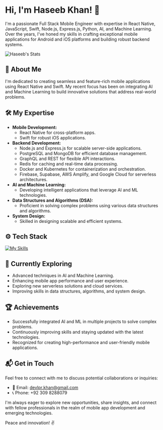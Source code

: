 # Hi, I'm Haseeb Khan! 👋

I'm a passionate Full Stack Mobile Engineer with expertise in React Native, JavaScript, Swift, Node.js, Express.js, Python, AI, and Machine Learning. Over the years, I've honed my skills in crafting exceptional mobile applications for Android and iOS platforms and building robust backend systems.

![Haseeb's Stats](https://github-readme-stats.vercel.app/api?username=devlprkhan&theme=dark&show_icons=true&hide_border=false&count_private=true)

## 🚀 About Me

I'm dedicated to creating seamless and feature-rich mobile applications using React Native and Swift. My recent focus has been on integrating AI and Machine Learning to build innovative solutions that address real-world problems.

## 🛠️ My Expertise

- **Mobile Development:** 
  - React Native for cross-platform apps.
  - Swift for robust iOS applications.
- **Backend Development:** 
  - Node.js and Express.js for scalable server-side applications.
  - PostgreSQL and MongoDB for efficient database management.
  - GraphQL and REST for flexible API interactions.
  - Redis for caching and real-time data processing.
  - Docker and Kubernetes for containerization and orchestration.
  - Firebase, Supabase, AWS Amplify, and Google Cloud for serverless architectures.
- **AI and Machine Learning:** 
  - Developing intelligent applications that leverage AI and ML technologies.
- **Data Structures and Algorithms (DSA):**
  - Proficient in solving complex problems using various data structures and algorithms.
- **System Design:**
  - Skilled in designing scalable and efficient systems.

## ⚙️ Tech Stack

[![My Skills](https://skillicons.dev/icons?i=react,js,typescript,nodejs,swift,python,graphql,mongodb,postgresql,cassandra,mysql,sqlite,redis,kafka,nginx,cloudflare,docker,kubernetes,firebase,aws,gcp,azure,tensorflow,pytorch,scikitlearn,anaconda,git,figma,androidstudio,postman)](https://skillicons.dev)

## 🌱 Currently Exploring

- Advanced techniques in AI and Machine Learning.
- Enhancing mobile app performance and user experience.
- Exploring new serverless solutions and cloud services.
- Improving skills in data structures, algorithms, and system design.

## 🏆 Achievements

- Successfully integrated AI and ML in multiple projects to solve complex problems.
- Continuously improving skills and staying updated with the latest technologies.
- Recognized for creating high-performance and user-friendly mobile applications.

## 📬 Get in Touch

Feel free to connect with me to discuss potential collaborations or inquiries:
- 📧 Email: [devlpr.khan@gmail.com](mailto:devlpr.khan@gmail.com)
- 📞 Phone: +92 309 8288079

I'm always eager to explore new opportunities, share insights, and connect with fellow professionals in the realm of mobile app development and emerging technologies.

Peace and innovation! ✌️
